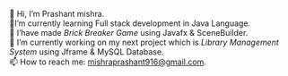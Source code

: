  👋  Hi, I’m Prashant mishra.
<br>🌱I’m currently learning Full stack development in Java Language.
<br>👯 I’have made *Brick Breaker Game* using Javafx & SceneBuilder.
<br>👀 I’m currently working on my next project which is *Library Management System* using Jframe & MySQL Database.
<br>📫 How to reach me: mishraprashant916@gmail.com.
 

<!---
prashantmishragithub/prashantmishragithub is a ✨ special ✨ repository because its `README.md` (this file) appears on your GitHub profile.
You can click the Preview link to take a look at your changes.
--->
